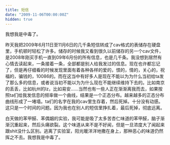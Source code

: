 ```yaml
---
title: 短信
date: "2009-11-06T00:00:00Z"
hidden: true
---
```


我想我是中毒了。
  
昨天我把2009年6月11日至11月6日的几千条短信转成了cav格式的表储存在硬盘里，手机顿时轻松了许多。储存的时候我又看到很久以前储存的另一个cav文件，是2008年刚买手机一直到09年6月份的所有信息，也是几千条。我没想到居然有心情去读起来，一条接着一条，全部都是别人给我发过的信息。现在也许都忘记了，但是再仔细看的时候发现里面有着各种各样的爱的，恨的，情的，关心的，祝福的，骗钱的，10086的。而在这当中有好多人是现在不能以为为什么当初给ta发了那么多的信息，或者说当初不能以为为什么现在不能继续维持下去的。比如南京的丢丢，比如杭州的lz，比如易安……当然也有一些人正在渐渐离我而去，如果按照ta们给我发信息的频率做一个曲线，结果是一个正态分布。越来越多的正态分布曲线形成了一堵墙。ta们的名字在我的cav里生存着，然后死掉。十分没有动感。这只是一个时间的问题。因为我也在别人的短信里挣扎着，最后死掉，彻底远离。

白天做的苯甲醛、苯偶姻的实验，我可能是吸了太多苦杏仁味道的苯甲醛，脑子渐渐沉重起来，然后头痛欲裂。这个味道从来不是不好闻，但是一旦浓度大了闻起来跟shit没什么区别。逃离了实验室，阳光暖洋洋地撒在身上，那种恶心的味道仍然挥之不去。我想我是中毒了。